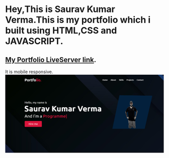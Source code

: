 # Hey,This is Saurav Kumar Verma.This is my portfolio which i built using **HTML,CSS and JAVASCRIPT.**
[My Portfolio LiveServer link](https://saurav-portfolio-02.netlify.app/).
---
It is mobile responsive.
![error](./images/MyPortfolio.png)
